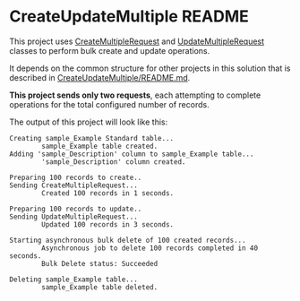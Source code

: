 ﻿# CreateUpdateMultiple README

This project uses [CreateMultipleRequest](https://learn.microsoft.com/dotnet/api/microsoft.xrm.sdk.messages.createmultiplerequest) and [UpdateMultipleRequest](https://learn.microsoft.com/dotnet/api/microsoft.xrm.sdk.messages.updatemultiplerequest) classes to perform bulk create and update operations.

It depends on the common structure for other projects in this solution that is described in [CreateUpdateMultiple/README.md](../README.md).

**This project sends only two requests**, each attempting to complete operations for the total configured number of records.

The output of this project will look like this:

```
Creating sample_Example Standard table...
        sample_Example table created.
Adding 'sample_Description' column to sample_Example table...
        'sample_Description' column created.

Preparing 100 records to create..
Sending CreateMultipleRequest...
        Created 100 records in 1 seconds.

Preparing 100 records to update..
Sending UpdateMultipleRequest...
        Updated 100 records in 3 seconds.

Starting asynchronous bulk delete of 100 created records...
        Asynchronous job to delete 100 records completed in 40 seconds.
        Bulk Delete status: Succeeded

Deleting sample_Example table...
        sample_Example table deleted.
```